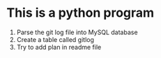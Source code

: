 # This is a python program
1. Parse the git log file into MySQL database
2. Create a table called gitlog
3. Try to add plan in readme file
